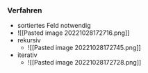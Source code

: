 ### Verfahren
+ sortiertes Feld notwendig
+ ![[Pasted image 20221028172716.png]]
+ rekursiv
	+ ![[Pasted image 20221028172745.png]]
+ iterativ
	+ ![[Pasted image 20221028172728.png]]
